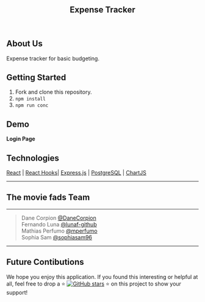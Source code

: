 ![]() 

<h2 align="center">Expense Tracker</h2>

<br>

## About Us
Expense tracker for basic budgeting.


## Getting Started

1. Fork and clone this repository.
2. ```npm install```
3. ```npm run conc```


## Demo
**Login Page**
![]() 


## Technologies
[React](https://reactjs.org/) | [React Hooks](https://reactjs.org/docs/hooks-intro.html)| [Express.js](https://expressjs.com/) | [PostgreSQL](https://www.postgresql.org/) | [ChartJS](https://www.chartjs.org/)

***

## The movie fads Team
<hr>

> Dane Corpion [@DaneCorpion](https://github.com/DaneCorpion) <br />
> Fernando Luna [@lunaf-github](https://github.com/lunaf-github) <br />
> Mathias Perfumo [@mperfumo](https://github.com/mperfumo) <br />
> Sophia Sam  [@sophiasam96](https://github.com/sophiasam96) <br />

<hr>

## Future Contibutions
We hope you enjoy this application. If you found this interesting or helpful at all, feel free to drop a :star: [![GitHub stars](https://img.shields.io/github/stars/The-Stab-Rabbits/Expense-Tracker?style=social&label=Star&)](https://github.com/The-Stab-Rabbits/Expense-Tracker/stargazers) :star: on this project to show your support!

